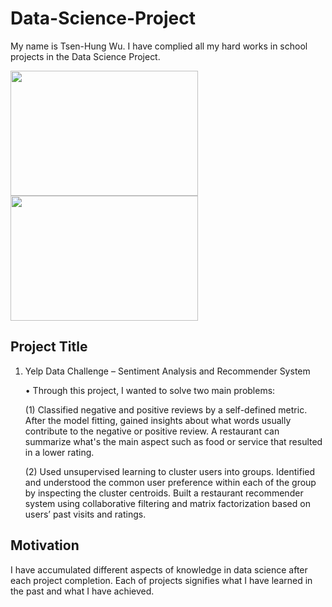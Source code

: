 # Data-Science-Project
My name is Tsen-Hung Wu. I have complied all my hard works in school projects in the Data Science Project.

<p float="left">
    <img height="200" width="300" src="https://github.com/xbellyx/Data-Science-Project/blob/master/Projects/Yelp%20Data%20Challenge/Yelp_image.jpg" /> 
    <img height="200" width="300" src="https://github.com/xbellyx/Data-Science-Project/blob/master/Lending%20Club/Lending_Club_image.jpg" />
</p>


## Project Title
1. Yelp Data Challenge – Sentiment Analysis and Recommender System

    •   Through this project, I wanted to solve two main problems:
    
    (1) Classified negative and positive reviews by a self-defined metric. After the model fitting, gained insights about 
        what words usually contribute to the negative or positive review. A restaurant can summarize what's the main 
        aspect such as food or service that resulted in a lower rating.
            
    (2) Used unsupervised learning to cluster users into groups. Identified and understood the common user preference 
        within each of the group by inspecting the cluster centroids. Built a restaurant recommender system using 
        collaborative filtering and matrix factorization based on users’ past visits and ratings.

## Motivation
I have accumulated different aspects of knowledge in data science after each project completion.
Each of projects signifies what I have learned in the past and what I have achieved. 

